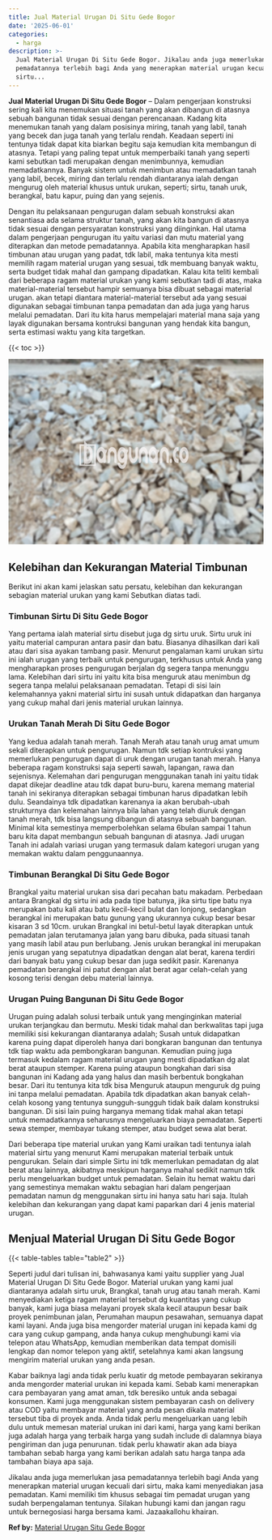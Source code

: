 ```yaml
---
title: Jual Material Urugan Di Situ Gede Bogor
date: '2025-06-01'
categories:
  - harga
description: >-
  Jual Material Urugan Di Situ Gede Bogor. Jikalau anda juga memerlukan jasa
  pemadatannya terlebih bagi Anda yang menerapkan material urugan kecuali dari
  sirtu...
---
```


**Jual Material Urugan Di Situ Gede Bogor** – Dalam pengerjaan konstruksi sering kali kita menemukan situasi tanah yang akan dibangun di atasnya sebuah bangunan tidak sesuai dengan perencanaan. Kadang kita menemukan tanah yang dalam posisinya miring, tanah yang labil, tanah yang becek dan juga tanah yang terlalu rendah. Keadaan seperti ini tentunya tidak dapat kita biarkan begitu saja kemudian kita membangun di atasnya. Tetapi yang paling tepat untuk memperbaiki tanah yang seperti kami sebutkan tadi merupakan dengan menimbunnya, kemudian memadatkannya. Banyak sistem untuk menimbun atau memadatkan tanah yang labil, becek, miring dan terlalu rendah diantaranya ialah dengan mengurug oleh material khusus untuk urukan, seperti; sirtu, tanah uruk, berangkal, batu kapur, puing dan yang sejenis.

Dengan itu pelaksanaan pengurugan dalam sebuah konstruksi akan senantiasa ada selama struktur tanah, yang akan kita bangun di atasnya tidak sesuai dengan persyaratan konstruksi yang diinginkan. Hal utama dalam pengerjaan pengurugan itu yaitu variasi dan mutu material yang diterapkan dan metode pemadatannya. Apabila kita mengharapkan hasil timbunan atau urugan yang padat, tdk labil, maka tentunya kita mesti memilih ragam material urugan yang sesuai, tdk membuang banyak waktu, serta budget tidak mahal dan gampang dipadatkan. Kalau kita teliti kembali dari beberapa ragam material urukan yang kami sebutkan tadi di atas, maka material-material tersebut hampir semuanya bisa dibuat sebagai material urugan. akan tetapi diantara material-material tersebut ada yang sesuai digunakan sebagai timbunan tanpa pemadatan dan ada juga yang harus melalui pemadatan. Dari itu kita harus mempelajari material mana saja yang layak digunakan bersama kontruksi bangunan yang hendak kita bangun, serta estimasi waktu yang kita targetkan.

{{< toc >}}

![Jual Material Urugan Di Situ Gede Bogor](/images/jual-urugan-33.png)

## Kelebihan dan Kekurangan Material Timbunan

Berikut ini akan kami jelaskan satu persatu, kelebihan dan kekurangan sebagian material urukan yang kami Sebutkan diatas tadi.

### Timbunan Sirtu Di Situ Gede Bogor

Yang pertama ialah material sirtu disebut juga dg sirtu uruk. Sirtu uruk ini yaitu material campuran antara pasir dan batu. Biasanya dihasilkan dari kali atau dari sisa ayakan tambang pasir. Menurut pengalaman kami urukan sirtu ini ialah urugan yang terbaik untuk pengurugan, terkhusus untuk Anda yang mengharapkan proses pengurugan berjalan dg segera tanpa menunggu lama. Kelebihan dari sirtu ini yaitu kita bisa menguruk atau menimbun dg segera tanpa melalui pelaksanaan pemadatan. Tetapi di sisi lain kelemahannya yakni material sirtu ini susah untuk didapatkan dan harganya yang cukup mahal dari jenis material urukan lainnya.

### Urukan Tanah Merah Di Situ Gede Bogor

Yang kedua adalah tanah merah. Tanah Merah atau tanah urug amat umum sekali diterapkan untuk pengurugan. Namun tdk setiap kontruksi yang memerlukan pengurugan dapat di uruk dengan urugan tanah merah. Hanya beberapa ragam konstruksi saja seperti sawah, lapangan, rawa dan sejenisnya. Kelemahan dari pengurugan menggunakan tanah ini yaitu tidak dapat dikejar deadline atau tdk dapat buru-buru, karena memang material tanah ini sekiranya diterapkan sebagai timbunan harus dipadatkan lebih dulu. Seandainya tdk dipadatkan karenanya ia akan berubah-ubah strukturnya dan kelemahan lainnya bila lahan yang telah diuruk dengan tanah merah, tdk bisa langsung dibangun di atasnya sebuah bangunan. Minimal kita semestinya memperbolehkan selama 6bulan sampai 1 tahun baru kita dapat membangun sebuah bangunan di atasnya. Jadi urugan Tanah ini adalah variasi urugan yang termasuk dalam kategori urugan yang memakan waktu dalam penggunaannya.

### Timbunan Berangkal Di Situ Gede Bogor

Brangkal yaitu material urukan sisa dari pecahan batu makadam. Perbedaan antara Brangkal dg sirtu ini ada pada tipe batunya, jika sirtu tipe batu nya merupakan batu kali atau batu kecil-kecil bulat dan lonjong, sedangkan berangkal ini merupakan batu gunung yang ukurannya cukup besar besar kisaran 3 sd 10cm. urukan Brangkal ini betul-betul layak diterapkan untuk pemadatan jalan terutamanya jalan yang baru dibuka, pada situasi tanah yang masih labil atau pun berlubang. Jenis urukan berangkal ini merupakan jenis urugan yang sepatutnya dipadatkan dengan alat berat, karena terdiri dari banyak batu yang cukup besar dan juga sedikit pasir. Karenanya pemadatan berangkal ini patut dengan alat berat agar celah-celah yang kosong terisi dengan debu material lainnya.

### Urugan Puing Bangunan Di Situ Gede Bogor

Urugan puing adalah solusi terbaik untuk yang menginginkan material urukan terjangkau dan bermutu. Meski tidak mahal dan berkwalitas tapi juga memiliki sisi kekurangan diantaranya adalah; Susah untuk didapatkan karena puing dapat diperoleh hanya dari bongkaran bangunan dan tentunya tdk tiap waktu ada pembongkaran bangunan. Kemudian puing juga termasuk kedalam ragam material urugan yang mesti dipadatkan dg alat berat ataupun stemper. Karena puing ataupun bongkahan dari sisa bangunan ini Kadang ada yang halus dan masih berbentuk bongkahan besar. Dari itu tentunya kita tdk bisa Menguruk ataupun menguruk dg puing ini tanpa melalui pemadatan. Apabila tdk dipadatkan akan banyak celah-celah kosong yang tentunya sungguh-sungguh tidak baik dalam konstruksi bangunan. Di sisi lain puing harganya memang tidak mahal akan tetapi untuk memadatkannya seharusnya mengeluarkan biaya pemadatan. Seperti sewa stemper, membayar tukang stemper, atau budget sewa alat berat.

Dari beberapa tipe material urukan yang Kami uraikan tadi tentunya ialah material sirtu yang menurut Kami merupakan material terbaik untuk pengurukan. Selain dari simple Sirtu ini tdk memerlukan pemadatan dg alat berat atau lainnya, akibatnya meskipun harganya mahal sedikit namun tdk perlu mengeluarkan budget untuk pemadatan. Selain itu hemat waktu dari yang semestinya memakan waktu sebagian hari dalam pengerjaan pemadatan namun dg menggunakan sirtu ini hanya satu hari saja. Itulah kelebihan dan kekurangan yang dapat kami paparkan dari 4 jenis material urugan.

## Menjual Material Urugan Di Situ Gede Bogor

{{< table-tables table="table2" >}}

Seperti judul dari tulisan ini, bahwasanya kami yaitu supplier yang Jual Material Urugan Di Situ Gede Bogor. Material urukan yang kami jual diantaranya adalah sirtu uruk, Brangkal, tanah urug atau tanah merah. Kami menyediakan ketiga ragam material tersebut dg kuantitas yang cukup banyak, kami juga biasa melayani proyek skala kecil ataupun besar baik proyek penimbunan jalan, Perumahan maupun pesawahan, semuanya dapat kami layani. Anda juga bisa mengorder material urugan ini kepada kami dg cara yang cukup gampang, anda hanya cukup menghubungi kami via telepon atau WhatsApp, kemudian memberikan data tempat domisili lengkap dan nomor telepon yang aktif, setelahnya kami akan langsung mengirim material urukan yang anda pesan.

Kabar baiknya lagi anda tidak perlu kuatir dg metode pembayaran sekiranya anda mengorder material urukan ini kepada kami. Sebab kami menerapkan cara pembayaran yang amat aman, tdk beresiko untuk anda sebagai konsumen. Kami juga menggunakan sistem pembayaran cash on delivery atau COD yaitu membayar material yang anda pesan dikala material tersebut tiba di proyek anda. Anda tidak perlu mengeluarkan uang lebih dulu untuk memesan material urukan ini dari kami, harga yang kami berikan juga adalah harga yang terbaik harga yang sudah include di dalamnya biaya pengiriman dan juga penurunan. tidak perlu khawatir akan ada biaya tambahan sebab harga yang kami berikan adalah satu harga tanpa ada tambahan biaya apa saja.

Jikalau anda juga memerlukan jasa pemadatannya terlebih bagi Anda yang menerapkan material urugan kecuali dari sirtu, maka kami menyediakan jasa pemadatan. Kami memiliki tim khusus sebagai tim pemadat urugan yang sudah berpengalaman tentunya. Silakan hubungi kami dan jangan ragu untuk bernegosiasi harga bersama kami. Jazaakallohu khairan.

**Ref by:** [Material Urugan Situ Gede Bogor](https://id.wikipedia.org/wiki/Material)
